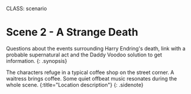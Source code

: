 CLASS: scenario

# Scene 2 - A Strange Death


Questions about the events surrounding Harry Endring's death, link with a
probable supernatural act and the Daddy Voodoo solution to get information.
{: .synopsis}

The characters refuge in a typical coffee shop on the street corner. A waitress
brings coffee. Some quiet offbeat music resonates during the whole scene.
{:title="Location description"}
{: .sidenote}
